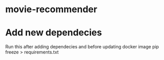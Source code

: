 # movie-recommender



# Add new dependecies
Run this after adding dependecies and before updating docker image
pip freeze > requirements.txt